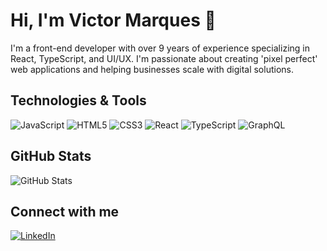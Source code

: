# Hi, I'm Victor Marques 👋
I'm a front-end developer with over 9 years of experience specializing in React, TypeScript, and UI/UX. I'm passionate about creating 'pixel perfect' web applications and helping businesses scale with digital solutions.

## Technologies & Tools
![JavaScript](https://img.shields.io/badge/-JavaScript-F7DF1E?style=flat&logo=javascript&logoColor=black)
![HTML5](https://img.shields.io/badge/-HTML5-E34F26?style=flat&logo=html5&logoColor=white)
![CSS3](https://img.shields.io/badge/-CSS3-1572B6?style=flat&logo=css3&logoColor=white)
![React](https://img.shields.io/badge/-React-61DAFB?style=flat&logo=react&logoColor=white)
![TypeScript](https://img.shields.io/badge/-TypeScript-007ACC?style=flat&logo=typescript&logoColor=white)
![GraphQL](https://img.shields.io/badge/-GraphQL-E10098?style=flat&logo=graphql&logoColor=white)

## GitHub Stats
![GitHub Stats](https://github-readme-stats.vercel.app/api?username=victormarques92&show_icons=true&theme=dracula)

## Connect with me
[![LinkedIn](https://img.shields.io/badge/LinkedIn-Victor%20Marques-blue)](https://www.linkedin.com/in/victormarques92)
